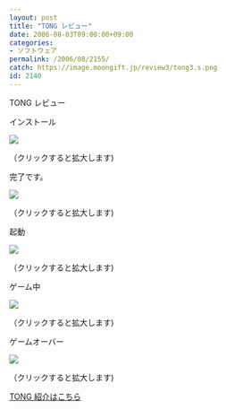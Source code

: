 ```yaml
---
layout: post
title: "TONG レビュー"
date: 2006-08-03T09:00:00+09:00
categories:
- ソフトウェア
permalink: /2006/08/2155/
catch: https://image.moongift.jp/review3/tong3.s.png
id: 2140
---
```

TONG レビュー  
<!--more-->

インストール

  

[![](https://image.moongift.jp/review3/tong1.s.png)](https://image.moongift.jp/review3/tong1.png)  
  
（クリックすると拡大します)

  

完了です。

  

[![](https://image.moongift.jp/review3/tong2.s.png)](https://image.moongift.jp/review3/tong2.png)  
  
（クリックすると拡大します)

  

起動

  

[![](https://image.moongift.jp/review3/tong3.s.png)](https://image.moongift.jp/review3/tong3.png)  
  
（クリックすると拡大します)

  

ゲーム中

  

[![](https://image.moongift.jp/review3/tong5.s.png)](https://image.moongift.jp/review3/tong5.png)  
  
（クリックすると拡大します)

  

ゲームオーバー

  

[![](https://image.moongift.jp/review3/tong4.s.png)](https://image.moongift.jp/review3/tong4.png)  
  
（クリックすると拡大します)

  

[TONG 紹介はこちら](http://oss.moongift.jp/intro/i-2151.html)

